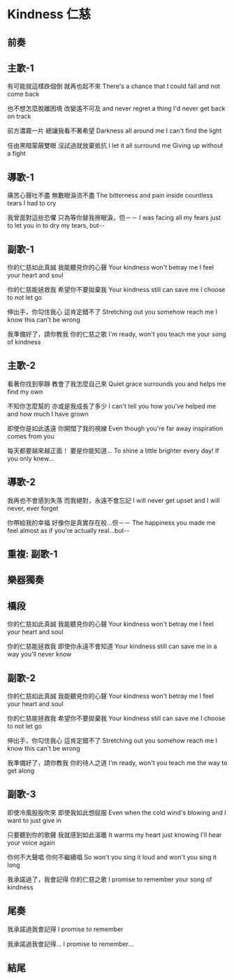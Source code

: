 # Kindness 仁慈

## 前奏

## 主歌-1

有可能就這樣跌個倒
就再也起不來
There's a chance that I could fall
and not come back

也不想怎麼脫離困境
改變遙不可及
and never regret a thing
I'd never get back on track

前方濃霧一片
總讓我看不著希望
Darkness all around me
I can't find the light

任由黑暗蒙蔽雙眼
沒試過就放棄抵抗
I let it all surround me
Giving up without a fight

## 導歌-1

痛苦心聲吐不盡
無數眼淚流不盡
The bitterness and pain inside
countless tears I had to cry

我曾面對這些恐懼
只為等你替我擦眼淚，但－－
I was facing all my fears
just to let you in to dry my tears, but--

## 副歌-1

你的仁慈如此真誠
我能聽見你的心聲
Your kindness won't betray me
I feel your heart and soul

你的仁慈能拯救我
希望你不要拋棄我
Your kindness still can save me
I choose to not let go

伸出手，你勾住我心
這肯定錯不了
Stretching out you somehow reach me
I know this can't be wrong

我準備好了，請你教我
你的仁慈之歌
I'm ready, won't you teach me
your song of kindness

## 主歌-2

看著你找到寧靜
教會了我怎麼自己來
Quiet grace surrounds you
and helps me find my own

不知你怎麼幫的
亦或是我成長了多少
I can't tell you how you've helped me
and how much I have grown

即使你是如此遙遠
你開闊了我的視線
Even though you're far away
inspiration comes from you

每天都要越來越正面！
要是你能知道...
To shine a little brighter every day!
If you only knew...

## 導歌-2

我再也不會感到失落
而我絕對，永遠不會忘記
I will never get upset
and I will never, ever forget

你帶給我的幸福
好像你是真實存在般...但－－
The happiness you made me feel
almost as if you're actually real...but--

## 重複: 副歌-1

## 樂器獨奏

## 橋段

你的仁慈如此真誠
我能聽見你的心聲
Your kindness won't betray me
I feel your heart and soul

你的仁慈能拯救我
即使你永遠不會知道
Your kindness still can save me
in a way you'll never know

## 副歌-2

你的仁慈如此真誠
我能聽見你的心聲
Your kindness won't betray me
I feel your heart and soul

你的仁慈能拯救我
希望你不要拋棄我
Your kindness still can save me
I choose to not let go

伸出手，你勾住我心
這肯定錯不了
Stretching out you somehow reach me
I know this can't be wrong

我準備好了，請你教我
你的待人之道
I'm ready, won't you teach me
the way to get along

## 副歌-3

即使冷風股股吹來
即使我如此想屈服
Even when the cold wind's blowing
and I want to just give in

只要聽到你的歌聲
我就感到如此溫暖
It warms my heart just knowing
I'll hear your voice again

你何不大聲唱
你何不繼續唱
So won't you sing it loud
and won't you sing it long

我承諾過了，我會記得
你的仁慈之歌
I promise to remember
your song of kindness

## 尾奏

我承諾過我會記得
I promise to remember

我承諾過我會記得...
I promise to remember...

## 結尾
